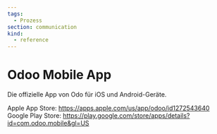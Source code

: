 ```yaml
---
tags:
  - Prozess
section: communication
kind:
  - reference
---
```


# Odoo Mobile App

Die offizielle App von Odo für iOS und Android-Geräte.

Apple App Store: <https://apps.apple.com/us/app/odoo/id1272543640>\
Google Play Store: <https://play.google.com/store/apps/details?id=com.odoo.mobile&gl=US>